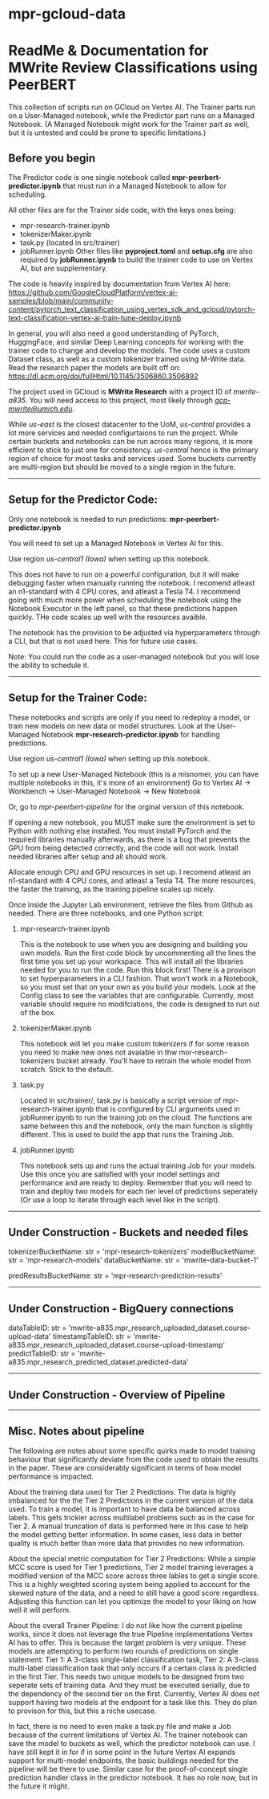 # mpr-gcloud-data 
# ReadMe & Documentation for MWrite Review Classifications using PeerBERT

This collection of scripts run on GCloud on Vertex AI. The Trainer parts run on a User-Managed notebook, while the Predictor part runs on a Managed Notebook. 
(A Managed Notebook might work for the Trainer part as well, but it is untested and could be prone to specific limitations.)


## Before you begin

The Predictor code is one single notebook called **mpr-peerbert-predictor.ipynb** that must run in a Managed Notebook to allow for scheduling. 

All other files are for the Trainer side code, with the keys ones being:
- mpr-research-trainer.ipynb
- tokenizerMaker.ipynb
- task.py (located in src/trainer)
- jobRunner.ipynb
Other files like **pyproject.toml** and **setup.cfg** are also required by **jobRunner.ipynb** to build the trainer code to use on Vertex AI, but are supplementary.

The code is heavily inspired by documentation from Vertex AI here: 
https://github.com/GoogleCloudPlatform/vertex-ai-samples/blob/main/community-content/pytorch_text_classification_using_vertex_sdk_and_gcloud/pytorch-text-classification-vertex-ai-train-tune-deploy.ipynb

In general, you will also need a good understanding of PyTorch, HuggingFace, and similar Deep Learning concepts for working with the trainer code to change and develop the models. 
The code uses a custom Dataset class, as well as a custom tokenizer trained using M-Write data. 
Read the research paper the models are built off on: https://dl.acm.org/doi/fullHtml/10.1145/3506860.3506892

The project used in GCloud is **MWrite Research** with a project ID of *mwrite-a835*.
You will need access to this project, most likely through *gcp-mwrite@umich.edu*. 

While *us-east* is the closest datacenter to the UoM, *us-central* provides a lot more services and needed configurtaions to run the project. While certain buckets and notebooks can be run across many regions, it is more efficient to stick to just one for consistency. *us-central* hence is the primary region of choice for most tasks and services used. Some buckets currently are multi-region but should be moved to a single region in the future.

---

## Setup for the Predictor Code:

Only one notebook is needed to run predictions: **mpr-peerbert-predictor.ipynb**

You will need to set up a Managed Notebook in Vertex AI for this.

Use region *us-central1 (Iowa)* when setting up this notebook.

This does not have to run on a powerful configuration, but it will make debugging faster when manually running the notebook. I recomend atleast an n1-standard with 4 CPU cores, and atleast a Tesla T4. I recommend going with much more power when scheduling the notebook using the Notebook Executor in the left panel, so that these predictions happen quickly. THe code scales up well with the resources avaible. 

The notebook has the provision to be adjusted via hyperparameters through a CLI, but that is not used here. This for future use cases.

Note: You could run the code as a user-managed notebook but you will lose the ability to schedule it.

---

## Setup for the Trainer Code:

These notebooks and scripts are only if you need to redeploy a model, or train new models on new data or model structures. Look at the User-Managed Notebook **mpr-research-predictor.ipynb** for handling predictions.

Use region *us-central1 (Iowa)* when setting up this notebook.

To set up a new User-Managed Notebook (this is a misnomer, you can have multiple notebooks in this, it's more of an environment)
Go to Vertex AI -> Workbench -> User-Managed Notebook -> New Notebook

Or, go to *mpr-peerbert-pipeline* for the orginal version of this notebook.

If opening a new notebook, you MUST make sure the environment is set to Python with nothing else installed.
You must install PyTorch and the required libraries manually afterwards, as there is a bug that prevents the GPU from being detected correctly, and the code will not work.
Install needed libraries after setup and all should work.

Allocate enough CPU and GPU resources in set up. I recomend atleast an n1-standard with 4 CPU cores, and atleast a Tesla T4. The more resources, the faster the training, as the training pipeline scales up nicely. 

Once inside the Jupyter Lab environment, retrieve the files from Github as needed. There are three notebooks, and one Python script:

1. mpr-research-trainer.ipynb

    This is the notebook to use when you are designing and building you own models. Run the first code block by uncommenting all the lines the first time you set up your workspace. This will install all the libraries needed for you to run the code. Run this block first!
    There is a provison to set hyperparameters in a CLI fashion. That won't work in a Notebook, so you must set that on your own as you build your models. Look at the Config class to see the variables that are configurable. Currently, most variable should require no modifciations, the code is designed to run out of the box. 
    
2. tokenizerMaker.ipynb

    This notebook will let you make custom tokenizers if for some reason you need to make new ones not avaiable in thw mor-research-tokenizers bucket already. You'll have to retrain the whole model from scratch. Stick to the default.
    
3. task.py

    Located in src/trainer/, task.py is basically a script version of mpr-research-trainer.ipynb that is configured by CLI arguments used in jobRunner.ipynb to run the training job on the cloud. The functions are same between this and the notebook, only the main function is slightly different. This is used to build the app that runs the Training Job.
    
4. jobRunner.ipynb

    This notebook sets up and runs the actual training Job for your models. Use this once you are satisfied with your model settings and performance and are ready to deploy. Remember that you will need to train and deploy two models for each tier level of predictions seperately (Or use a loop to iterate through each level like in the script).
    
---

## Under Construction - Buckets and needed files

tokenizerBucketName: str = 'mpr-research-tokenizers'
modelBucketName: str = 'mpr-research-models'
dataBucketName: str = 'mwrite-data-bucket-1'

predResultsBucketName: str = 'mpr-research-prediction-results'

---

## Under Construction - BigQuery connections

dataTableID: str = 'mwrite-a835.mpr_research_uploaded_dataset.course-upload-data'
timestampTableID: str = 'mwrite-a835.mpr_research_uploaded_dataset.course-upload-timestamp'
predictTableID: str = 'mwrite-a835.mpr_research_predicted_dataset.predicted-data'

---

## Under Construction - Overview of Pipeline

---

## Misc. Notes about pipeline
   
The following are notes about some specific quirks made to model training behaviour that significantly deviate from the code used to obtain the results in the paper. These are considerably significant in terms of how model performance is impacted. 

About the training data used for Tier 2 Predictions:
    The data is highly imbalanced for the the Tier 2 Predictions in the current version of the data used. To train a model, it is important to have data be balanced across labels. This gets trickier across multilabel problems such as in the case for Tier 2. A manual truncation of data is performed here in this case to help the model getting better information. In some cases, less data in better quality is much better than more data that provides no new information. 
    
About the special metric computation for Tier 2 Predictions:
    While a simple MCC score is used for Tier 1 predictions, Tier 2 model training leverages a modified version of the MCC score across three lables to get a single score. This is a highly weighted scoring system being applied to account for the skewed nature of the data, and a need to still have a good score regardless. Adjusting this function can let you optimize the model to your liking on how well it will perform. 
    
    
About the overall Trainer Pipeline:
    I do not like how the current pipeline works, since it does not leverage the true Pipeline implementations Vertex AI has to offer. This is because the target problem is very unique. These models are attempting to perform two rounds of predictions on single statement:
    Tier 1: A 3-class single-label classification task,
    Tier 2: A 3-class multi-label classification task that only occurs if a certain class is predicted in the first Tier.
This needs two unique models to be designed from two seperate sets of training data. And they must be executed serially, due to the dependency of the second tier on the first. 
Currently, Vertex AI does not support having two models at the endpoint for a task like this. They do plan to provison for this, but this a niche usecase.

In fact, there is no need to even make a task.py file and make a Job because of the current limitations of Vertex AI. The trainer notebook can save the model to buckets as well, which the predictor notebook can use. I have still kept it in for if in some point in the future Vertex AI expands support for multi-model endpoints, the basic buildings needed for the pipeline will be there to use. Similar case for the proof-of-concept single prediction handler class in the predictor notebook. It has no role now, but in the future it might.

